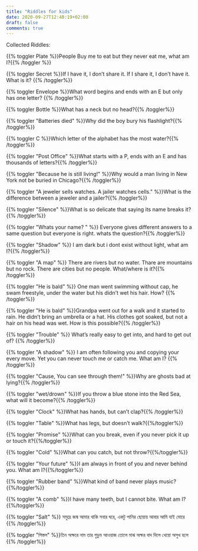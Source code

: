 ```yaml
---
title: "Riddles for kids"
date: 2020-09-27T12:48:19+02:00
draft: false
comments: true
---
```


Collected Riddles:


{{% toggler Plate %}}People Buy me to eat but they never eat me, what am I?{{% /toggler %}}


 



{{% toggler Secret %}}If I have it, I don’t share it. If I share it, I don’t have it. What is it? {{% /toggler%}}


{{% toggler Envelope %}}What word begins and ends with an E but only has one letter? {{% /toggler%}}


{{% toggler Bottle %}}What has a neck but no head?{{% /toggler%}}


{{% toggler "Batteries died" %}}Why did the boy bury his flashlight?{{% /toggler%}}

{{% toggler C %}}Which letter of the alphabet has the most water?{{% /toggler%}}

{{% toggler "Post Office" %}}What starts with a P, ends with an E and has thousands of letters?{{% /toggler%}}


{{% toggler "Because he is still living!" %}}Why would a man living in New York not be buried in Chicago?{{% /toggler%}}


{{% toggler "A jeweler sells watches. A jailer watches cells." %}}What is the difference between a jeweler and a jailer?{{% /toggler%}}

{{% toggler "Silence" %}}What is so delicate that saying its name breaks it?{{% /toggler%}}

{{% toggler "Whats your name? " %}} Everyone gives different answers to a same question but everyone is right. whats the question?{{% /toggler%}}


{{% toggler "Shadow" %}} I am dark but i dont exist without light, what am I?{{% /toggler%}}


{{% toggler "A map" %}} There are rivers but no water. Thare are mountains but no rock. There are cities but no people. What/where is it?{{% /toggler%}}


{{% toggler "He is bald" %}} One man went swimming without cap, he swam freestyle, under the water but his didn't wet his hair. How? {{% /toggler%}}


{{% toggler "He is bald" %}}Grandpa went out for a walk and it started to rain. He didn’t bring an umbrella or a hat. His clothes got soaked, but not a hair on his head was wet. How is this possible?{{% /toggler%}}

{{% toggler "Trouble" %}} What’s really easy to get into, and hard to get out of? {{% /toggler%}}


{{% toggler "A shadow" %}} I am often following you and copying your every move. Yet you can never touch me or catch me. What am I? {{% /toggler%}}


{{% toggler "Cause, You can see through them!" %}}Why are ghosts bad at lying?{{% /toggler%}}


{{% toggler "wet/drown" %}}If you throw a blue stone into the Red Sea, what will it become?{{% /toggler%}}


{{% toggler "Clock" %}}What has hands, but can’t clap?{{% /toggler%}}


{{% toggler "Table" %}}What has legs, but doesn’t walk?{{%/toggler%}}

{{% toggler "Promise" %}}What can you break, even if you never pick it up or touch it?{{%/toggler%}}


{{% toggler "Cold" %}}What can you catch, but not throw?{{%/toggler%}}


{{% toggler "Your future" %}}I am always in front of you and never behind you. What am I?{{%/toggler%}}

{{% toggler "Rubber band" %}}What kind of band never plays music?{{%/toggler%}}


{{% toggler "A comb" %}}I have many teeth, but I cannot bite. What am I?{{%/toggler%}}






{{% toggler "Salt" %}} সমুদ্রে জন্ম আমার থাকি সবার ঘরে, একটু পানির ছোয়ায় আবার আমি যাই মোরে 
{{% /toggler%}}




{{% toggler "পিস্তল" %}}তিন অক্ষরে নাম তার গুড়ুম  আওয়াজ   তোলে 
মাঝ অক্ষর বাদ  দিলে খেয়ো অসুখ হলে {{% /toggler%}}
















